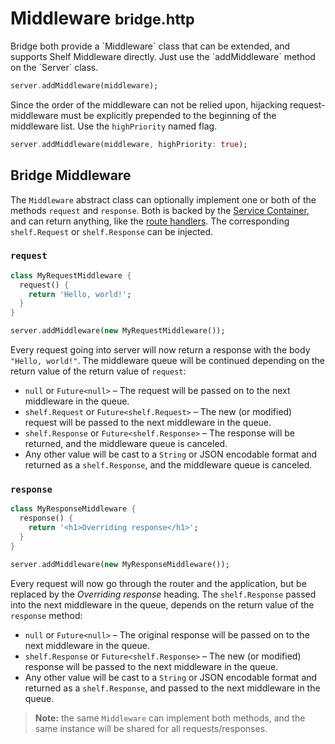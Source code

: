 # Middleware <small>bridge.http</small>
<p class='lead'>
Bridge both provide a `Middleware` class that can be extended, and supports Shelf Middleware directly. Just use 
the `addMiddleware` method on the `Server` class.
</p>

```dart
server.addMiddleware(middleware);
```

Since the order of the middleware can not be relied upon, hijacking request-middleware must be explicitly prepended
to the beginning of the middleware list. Use the `highPriority` named flag.

```dart
server.addMiddleware(middleware, highPriority: true);
```

## Bridge Middleware
The `Middleware` abstract class can optionally implement one or both of the methods `request` and `response`.
Both is backed by the [Service Container](#/docs/core/service-container), and can return anything, like the
[route handlers](#/docs/http/router). The corresponding `shelf.Request` or `shelf.Response` can be injected.

### `request`
```dart
class MyRequestMiddleware {
  request() {
    return 'Hello, world!';
  }
}
```
```dart
server.addMiddleware(new MyRequestMiddleware());
```

Every request going into server will now return a response with the body `"Hello, world!"`. The middleware queue
will be continued depending on the return value of the return value of `request`:

* `null` or `Future<null>` – The request will be passed on to the next middleware in the queue.
* `shelf.Request` or `Future<shelf.Request>` – The new (or modified) request will be passed to the next middleware
in the queue.
* `shelf.Response` or `Future<shelf.Response>` – The response will be returned, and the middleware queue is canceled.
* Any other value will be cast to a `String` or JSON encodable format and returned as a `shelf.Response`, and the
middleware queue is canceled.

### `response`

```dart
class MyResponseMiddleware {
  response() {
    return '<h1>Overriding response</h1>';
  }
}
```
```dart
server.addMiddleware(new MyResponseMiddleware());
```

Every request will now go through the router and the application, but be replaced by the _Overriding response_
heading. The `shelf.Response` passed into the next middleware in the queue, depends on the return value of the
`response` method:

* `null` or `Future<null>` – The original response will be passed on to the next middleware in the queue.
* `shelf.Response` or `Future<shelf.Response>` – The new (or modified) response will be passed to the next middleware
in the queue.
* Any other value will be cast to a `String` or JSON encodable format and returned as a `shelf.Response`, and passed
to the next middleware in the queue.

> **Note:** the same `Middleware` can implement both methods, and the same instance will be shared for all
requests/responses.